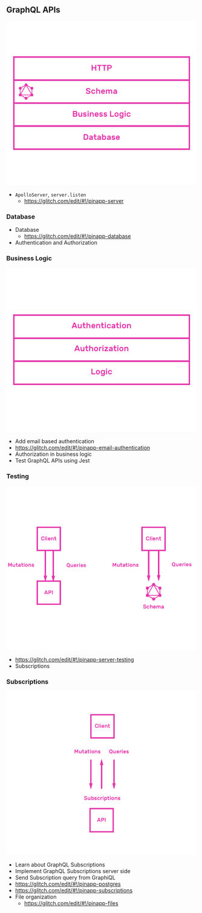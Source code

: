 ## GraphQL APIs

![API](./api.png)

* `ApolloServer`, `server.listen`
  * https://glitch.com/edit/#!/pinapp-server

### Database

* Database
  * https://glitch.com/edit/#!/pinapp-database
* Authentication and Authorization

### Business Logic

![Business Logic](./business-logic.png)

  * Add email based authentication
  * https://glitch.com/edit/#!/pinapp-email-authentication
  * Authorization in business logic
* Test GraphQL APIs using Jest

### Testing

![Testing](./testing.png)

  * https://glitch.com/edit/#!/pinapp-server-testing
* Subscriptions

### Subscriptions

![Subscriptions](./subscriptions.png)

  * Learn about GraphQL Subscriptions
  * Implement GraphQL Subscriptions server side
  * Send Subscription query from GraphiQL
  * https://glitch.com/edit/#!/pinapp-postgres
  * https://glitch.com/edit/#!/pinapp-subscriptions
* File organization
  * https://glitch.com/edit/#!/pinapp-files

